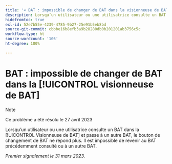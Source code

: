 ```yaml
---
title: '« BAT : impossible de changer de BAT dans la visionneuse de BAT »'
description: Lorsqu’un utilisateur ou une utilisatrice consulte un BAT dans la [!UICONTROL visionneuse de BAT] et passe à une autre version, la liste déroulante des versions est désactivée et il est impossible de revenir à la version originale que la personne visualisait ou à une autre version du BAT.
hidefromtoc: true
exl-id: 52e7b55e-4239-4785-9b27-25e91b5eb8bd
source-git-commit: cbbbe16b8efb3a9b28280db0b201201ab3756c5c
workflow-type: ht
source-wordcount: '105'
ht-degree: 100%

---
```


# BAT : impossible de changer de BAT dans la [!UICONTROL visionneuse de BAT]

>[!NOTE]
>
>Ce problème a été résolu le 27 avril 2023

Lorsqu’un utilisateur ou une utilisatrice consulte un BAT dans la [!UICONTROL Visionneuse de BAT] et passe à un autre BAT, le bouton de changement de BAT ne répond plus. Il est impossible de revenir au BAT précédemment consulté ou à un autre BAT.

_Premier signalement le 31 mars 2023._
